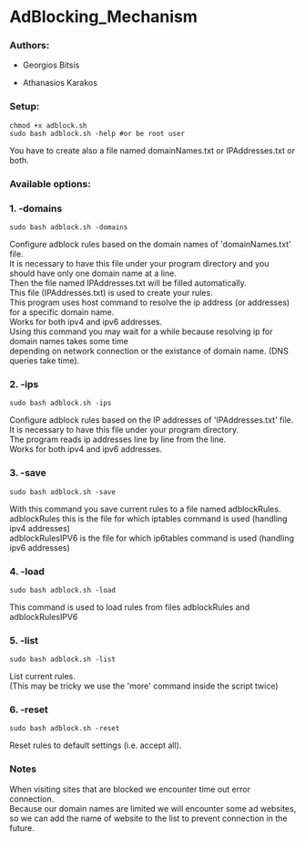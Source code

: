 # AdBlocking_Mechanism
### Authors: 
- Georgios Bitsis  </p>
- Athanasios Karakos 
### Setup:
```
chmod +x adblock.sh
sudo bash adblock.sh -help #or be root user
```
You have to create also a file named domainNames.txt 
or IPAddresses.txt or both. 

### Available options: 
### 1. -domains
```
sudo bash adblock.sh -domains
```
Configure adblock rules based on the domain names of 'domainNames.txt' file.  
It is necessary to have this file under your program directory and you should have only one domain name at a line.  
Then the file named IPAddresses.txt will be filled automatically.  
This file (IPAddresses.txt) is used to create your rules.  
This program uses host command to resolve the ip address (or addresses) for a specific domain name.  
Works for both ipv4 and ipv6 addresses.  
Using this command you may wait for a while because resolving ip for domain names takes some time  
depending on network connection or the existance of domain name. (DNS queries take time).  

### 2. -ips
```
sudo bash adblock.sh -ips
```
 Configure adblock rules based on the IP addresses of 'IPAddresses.txt' file.  
 It is necessary to have this file under your program directory.  
 The program reads ip addresses line by line from the line.  
 Works for both ipv4 and ipv6 addresses.  

 ### 3. -save 
 ```
sudo bash adblock.sh -save
```
With this command you save current rules to a file named adblockRules.  
adblockRules this is the file for which iptables command is used (handling ipv4 addresses)  
adblockRulesIPV6 is the file for which ip6tables command is used (handling ipv6 addresses)  

### 4. -load 
```
sudo bash adblock.sh -load
```
This command is used to load rules from files adblockRules and adblockRulesIPV6  

### 5. -list 
```
sudo bash adblock.sh -list
```

List current rules.  
(This may be tricky we use the 'more' command inside the script twice)  

### 6. -reset
```
sudo bash adblock.sh -reset
```
Reset rules to default settings (i.e. accept all).  

### Notes
When visiting sites that are blocked we encounter time out error connection.   
Because our domain names are limited we will encounter some ad websites,  
so we can add the name of website to the list to prevent connection in the future.  




